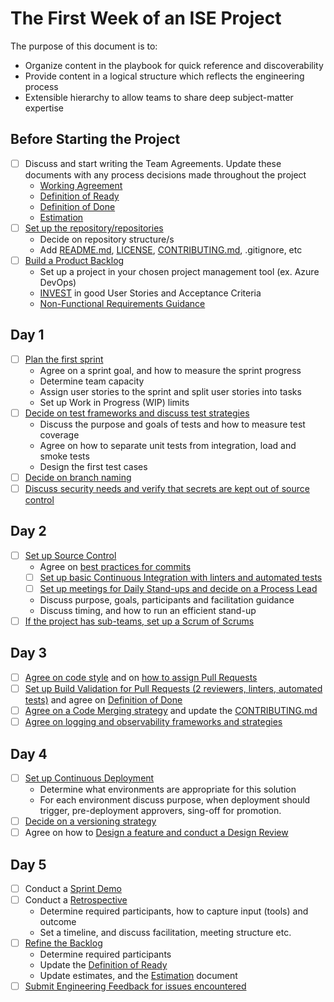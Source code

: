 # The First Week of an ISE Project

The purpose of this document is to:

- Organize content in the playbook for quick reference and discoverability
- Provide content in a logical structure which reflects the engineering process
- Extensible hierarchy to allow teams to share deep subject-matter expertise


## Before Starting the Project

- [ ] Discuss and start writing the Team Agreements. Update these documents with any process decisions made throughout the project
  - [Working Agreement](agile-development/team-agreements/working-agreements.md)
  - [Definition of Ready](agile-development/team-agreements/definition-of-ready.md)
  - [Definition of Done](agile-development/team-agreements/definition-of-done.md)
  - [Estimation](agile-development/ceremonies.md#estimation)
- [ ] [Set up the repository/repositories](source-control/README.md#creating-a-new-repository)
  - Decide on repository structure/s
  - Add [README.md](resources/templates/README.md), [LICENSE](resources/templates/LICENSE), [CONTRIBUTING.md](resources/templates/CONTRIBUTING.md), .gitignore, etc
- [ ] [Build a Product Backlog](agile-development/advanced-topics/backlog-management)
  - Set up a project in your chosen project management tool (ex. Azure DevOps)
  - [INVEST](https://en.wikipedia.org/wiki/INVEST_(mnemonic)) in good User Stories and Acceptance Criteria
  - [Non-Functional Requirements Guidance](design/design-patterns/non-functional-requirements-capture-guide.md)

## Day 1

- [ ] [Plan the first sprint](agile-development/ceremonies.md#sprint-planning)
  - Agree on a sprint goal, and how to measure the sprint progress
  - Determine team capacity
  - Assign user stories to the sprint and split user stories into tasks
  - Set up Work in Progress (WIP) limits
- [ ] [Decide on test frameworks and discuss test strategies](automated-testing/README.md)
  - Discuss the purpose and goals of tests and how to measure test coverage
  - Agree on how to separate unit tests from integration, load and smoke tests
  - Design the first test cases
- [ ] [Decide on branch naming](source-control/naming-branches.md)
- [ ] [Discuss security needs and verify that secrets are kept out of source control](./CI-CD/dev-sec-ops/secrets-management/README.md)

## Day 2

- [ ] [Set up Source Control](source-control/README.md)
  - Agree on [best practices for commits](source-control/git-guidance/README.md#commit-best-practices)
  - [ ] [Set up basic Continuous Integration with linters and automated tests](./CI-CD/continuous-integration.md)
  - [ ] [Set up meetings for Daily Stand-ups and decide on a Process Lead](agile-development/ceremonies.md#stand-up)
  - Discuss purpose, goals, participants and facilitation guidance
  - Discuss timing, and how to run an efficient stand-up
- [ ] [If the project has sub-teams, set up a Scrum of Scrums](agile-development/advanced-topics/effective-organization/scrum-of-scrums.md)

## Day 3

- [ ] [Agree on code style](code-reviews/README.md) and on [how to assign Pull Requests](code-reviews/pull-requests.md)
- [ ] [Set up Build Validation for Pull Requests (2 reviewers, linters, automated tests)](code-reviews/README.md) and agree on [Definition of Done](agile-development/team-agreements/definition-of-done.md)
- [ ] [Agree on a Code Merging strategy](source-control/merge-strategies.md) and update the [CONTRIBUTING.md](resources/templates/CONTRIBUTING.md)
- [ ] [Agree on logging and observability frameworks and strategies](observability/README.md)

## Day 4

- [ ] [Set up Continuous Deployment](./CI-CD/continuous-delivery.md)
  - Determine what environments are appropriate for this solution
  - For each environment discuss purpose, when deployment should trigger, pre-deployment approvers, sing-off for promotion.
- [ ] [Decide on a versioning strategy](source-control/component-versioning.md)
- [ ] Agree on how to [Design a feature and conduct a Design Review](design/design-reviews/README.md)

## Day 5

- [ ] Conduct a [Sprint Demo](agile-development/ceremonies.md#sprint-demo)
- [ ] Conduct a [Retrospective](agile-development/ceremonies.md#retrospectives)
  - Determine required participants, how to capture input (tools) and outcome
  - Set a timeline, and discuss facilitation, meeting structure etc.
- [ ] [Refine the Backlog](agile-development/advanced-topics/backlog-management)
  - Determine required participants
  - Update the [Definition of Ready](agile-development/team-agreements/definition-of-ready.md)
  - Update estimates, and the [Estimation](agile-development/ceremonies.md#estimation) document
- [ ] [Submit Engineering Feedback for issues encountered](engineering-feedback/README.md)
